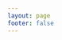 ```yaml
---
layout: page
footer: false
---
```

<GameEntranceV id="2048" src="/brain/2048/index.html" :resetHeight=true></GameEntranceV>